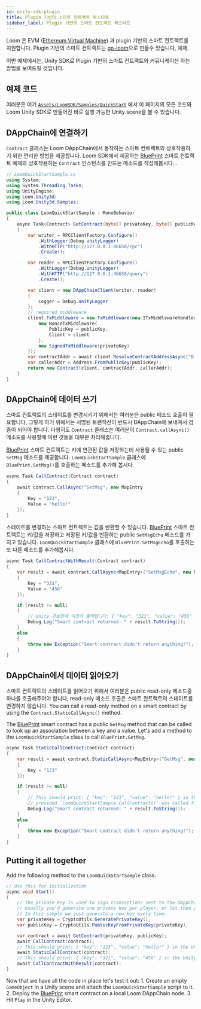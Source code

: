 ```yaml
---
id: unity-sdk-plugin
title: Plugin 기반의 스마트 컨트랙트 퀵스타트
sidebar_label: Plugin 기반의 스마트 컨트랙트 퀵스타트
---
```

Loom 은 EVM ([Ethereum Virtual Machine](evm.html)) 과 plugin 기반의 스마트 컨트랙트를 지원합니다. Plugin 기반의 스마트 컨트랙트는 [go-loom](https://github.com/loomnetwork/go-loom)으로 만들수 있습니다, 예제.

이번 예제에서는, Unity SDK로 Plugin 기반의 스마트 컨트랙트와 커뮤니케이션 하는 방법을 보여드릴 것입니다.

## 예제 코드

여러분은 여기 [`Assets/LoomSDK/Samples/QuickStart`](https://github.com/loomnetwork/unity3d-sdk/tree/master/Assets/LoomSDK/Samples/QuickStart) 에서 이 페이지의 모든 코드와 Loom Unity SDK로 만들어진 바로 실행 가능한 Unity scene을 볼 수 있습니다.

## DAppChain에 연결하기

`Contract` 클래스는 Loom DAppChain에서 동작하는 스마트 컨트랙트와 상호작용하기 위한 편리한 방법을 제공합니다. Loom SDK에서 제공하는 [BluePrint](https://github.com/loomnetwork/weave-blueprint/blob/master/src/blueprint.go) 스마트 컨트랙트 예제와 상호작용하는 `Contract` 인스턴스를 만드는 메소드를 작성해봅시다...

```csharp
// LoomQuickStartSample.cs
using System;
using System.Threading.Tasks;
using UnityEngine;
using Loom.Unity3d;
using Loom.Unity3d.Samples;

public class LoomQuickStartSample : MonoBehavior
{
    async Task<Contract> GetContract(byte[] privateKey, byte[] publicKey)
    {
        var writer = RPCClientFactory.Configure()
            .WithLogger(Debug.unityLogger)
            .WithHTTP("http://127.0.0.1:46658/rpc")
            .Create();

        var reader = RPCClientFactory.Configure()
            .WithLogger(Debug.unityLogger)
            .WithHTTP("http://127.0.0.1:46658/query")
            .Create();

        var client = new DAppChainClient(writer, reader)
        {
            Logger = Debug.unityLogger
        };
        // required middleware
        client.TxMiddleware = new TxMiddleware(new ITxMiddlewareHandler[]{
            new NonceTxMiddleware{
                PublicKey = publicKey,
                Client = client
            },
            new SignedTxMiddleware(privateKey)
        });
        var contractAddr = await client.ResolveContractAddressAsync("BluePrint");
        var callerAddr = Address.FromPublicKey(publicKey);
        return new Contract(client, contractAddr, callerAddr);
    }
}
```

## DAppChain에 데이터 쓰기

스마트 컨트랙트의 스테이트를 변경시키기 위해서는 여러분은 public 메소드 호출이 필요합니다, 그렇게 하기 위해서는 서명된 트랜잭션이 반드시 DAppChain에 보내져서 검증이 되어야 합니다. 다행히도 `Contract` 클래스는 여러분이 `Contract.callAsync()` 메소드를 사용할때 이런 것들을 대부분 처리해줍니다.

[BluePrint](https://github.com/loomnetwork/weave-blueprint/blob/master/src/blueprint.go) 스마트 컨트랙트는 키에 연관된 값을 저장하는데 사용될 수 있는 public `SetMsg` 메소드를 제공합니다. `LoomQuickStartSample` 클래스에 `BluePrint.SetMsg()`를 호출하는 메소드를 추가해 봅시다.

```csharp
async Task CallContract(Contract contract)
{
    await contract.CallAsync("SetMsg", new MapEntry
    {
        Key = "123",
        Value = "hello!"
    });
}
```

스테이트를 변경하는 스마트 컨트랙트는 값을 반환할 수 있습니다. [BluePrint](https://github.com/loomnetwork/weave-blueprint/blob/master/src/blueprint.go) 스마트 컨트랙트는 키/값을 저장하고 저장된 키/값을 반환하는 public `SetMsgEcho` 메소드를 가지고 있습니다. `LoomQuickStartSample` 클래스에 `BluePrint.SetMsgEcho`를 호출하는 또 다른 메소드를 추가해봅시다.

```csharp
async Task CallContractWithResult(Contract contract)
{
    var result = await contract.CallAsync<MapEntry>("SetMsgEcho", new MapEntry
    {
        Key = "321",
        Value = "456"
    });

    if (result != null)
    {
        // Unity 콘솔창에 이것이 출력됩니다: { "key": "321", "value": "456" }
        Debug.Log("Smart contract returned: " + result.ToString());
    }
    else
    {
        throw new Exception("Smart contract didn't return anything!");
    }
}
```

## DAppChain에서 데이터 읽어오기

스마트 컨트랙트의 스테이트를 읽어오기 위해서 여러분은 public read-only 메소드중 하나를 호출해주어야 합니다, read-only 메소드 호출은 스마트 컨트랙트의 스테이트를 변경하지 않습니다. You can call a read-only method on a smart contract by using the `Contract.StaticCallAsync()` method.

The [BluePrint](https://github.com/loomnetwork/weave-blueprint/blob/master/src/blueprint.go) smart contract has a public `GetMsg` method that can be called to look up an association between a key and a value. Let's add a method to the `LoomQuickStartSample` class to call `BluePrint.GetMsg`.

```csharp
async Task StaticCallContract(Contract contract)
{
    var result = await contract.StaticCallAsync<MapEntry>("GetMsg", new MapEntry
    {
        Key = "123"
    });

    if (result != null)
    {
        // This should print: { "key": "123", "value": "hello!" } in the Unity console window
        // provided `LoomQuickStartSample.CallContract()` was called first.
        Debug.Log("Smart contract returned: " + result.ToString());
    }
    else
    {
        throw new Exception("Smart contract didn't return anything!");
    }
}
```

## Putting it all together

Add the following method to the `LoomQuickStartSample` class.

```csharp
// Use this for initialization
async void Start()
{
    // The private key is used to sign transactions sent to the DAppChain.
    // Usually you'd generate one private key per player, or let them provide their own.
    // In this sample we just generate a new key every time.
    var privateKey = CryptoUtils.GeneratePrivateKey();
    var publicKey = CryptoUtils.PublicKeyFromPrivateKey(privateKey);

    var contract = await GetContract(privateKey, publicKey);
    await CallContract(contract);
    // This should print: { "key": "123", "value": "hello!" } in the Unity console window
    await StaticCallContract(contract);
    // This should print: { "key": "321", "value": "456" } in the Unity console window
    await CallContractWithResult(contract);
}
```

Now that we have all the code in place let's test it out: 1. Create an empty `GameObject` in a Unity scene and attach the `LoomQuickStartSample` script to it. 2. Deploy the [BluePrint](https://github.com/loomnetwork/weave-blueprint/blob/master/src/blueprint.go) smart contract on a local Loom DAppChain node. 3. Hit `Play` in the Unity Editor.